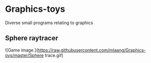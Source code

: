 # Graphics-toys
Diverse small programs relating to graphics

## Sphere raytracer

![Game image.](https://raw.githubusercontent.com/mlaang/Graphics-oys/master/Sphere trace.gif)
